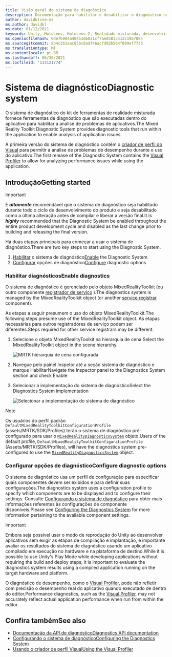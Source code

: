 ```yaml
---
title: Visão geral do sistema de diagnóstico
description: Documentação para habilitar e desabilitar o diagnóstico no MRTK
author: davidkline-ms
ms.author: davidkl
ms.date: 01/12/2021
keywords: Unity, HoloLens, HoloLens 2, Realidade misturada, desenvolvimento, MRTK,
ms.openlocfilehash: 0de7b904a48453d6021cf7aed5835412c19b7884
ms.sourcegitcommit: 8b4c2b1aac83bc8adf46acfd92b564f899ef7735
ms.translationtype: MT
ms.contentlocale: pt-BR
ms.lasthandoff: 06/30/2021
ms.locfileid: "113121774"
---
```

# <a name="diagnostic-system"></a><span data-ttu-id="e2a9f-104">Sistema de diagnóstico</span><span class="sxs-lookup"><span data-stu-id="e2a9f-104">Diagnostic system</span></span>

<span data-ttu-id="e2a9f-105">O sistema de diagnóstico do kit de ferramentas de realidade misturada fornece ferramentas de diagnóstico que são executadas dentro do aplicativo para habilitar a análise de problemas de aplicativos.</span><span class="sxs-lookup"><span data-stu-id="e2a9f-105">The Mixed Reality Toolkit Diagnostic System provides diagnostic tools that run within the application to enable analysis of application issues.</span></span>

<span data-ttu-id="e2a9f-106">A primeira versão do sistema de diagnóstico contém o [criador de perfil do Visual](using-visual-profiler.md) para permitir a análise de problemas de desempenho durante o uso do aplicativo.</span><span class="sxs-lookup"><span data-stu-id="e2a9f-106">The first release of the Diagnostic System contains the [Visual Profiler](using-visual-profiler.md) to allow for analyzing performance issues while using the application.</span></span>

## <a name="getting-started"></a><span data-ttu-id="e2a9f-107">Introdução</span><span class="sxs-lookup"><span data-stu-id="e2a9f-107">Getting started</span></span>

> [!IMPORTANT]
> <span data-ttu-id="e2a9f-108">É **_altamente_** recomendável que o sistema de diagnóstico seja habilitado durante todo o ciclo de desenvolvimento do produto e seja desabilitado como a última alteração antes de compilar e liberar a versão final.</span><span class="sxs-lookup"><span data-stu-id="e2a9f-108">It is **_highly_** recommended that the Diagnostic System be enabled throughout the entire product development cycle and disabled as the last change prior to building and releasing the final version.</span></span>

<span data-ttu-id="e2a9f-109">Há duas etapas principais para começar a usar o sistema de diagnóstico.</span><span class="sxs-lookup"><span data-stu-id="e2a9f-109">There are two key steps to start using the Diagnostic System.</span></span>

1. <span data-ttu-id="e2a9f-110">[Habilitar](#enable-diagnostics) o sistema de diagnóstico</span><span class="sxs-lookup"><span data-stu-id="e2a9f-110">[Enable](#enable-diagnostics) the Diagnostic System</span></span>
2. <span data-ttu-id="e2a9f-111">[Configurar](#configure-diagnostic-options) opções de diagnóstico</span><span class="sxs-lookup"><span data-stu-id="e2a9f-111">[Configure](#configure-diagnostic-options) diagnostic options</span></span>

### <a name="enable-diagnostics"></a><span data-ttu-id="e2a9f-112">Habilitar diagnósticos</span><span class="sxs-lookup"><span data-stu-id="e2a9f-112">Enable diagnostics</span></span>

<span data-ttu-id="e2a9f-113">O sistema de diagnóstico é gerenciado pelo objeto MixedRealityToolkit (ou outro componente [registrador de serviço](xref:Microsoft.MixedReality.Toolkit.IMixedRealityServiceRegistrar) ).</span><span class="sxs-lookup"><span data-stu-id="e2a9f-113">The diagnostics system is managed by the MixedRealityToolkit object (or another [service registrar](xref:Microsoft.MixedReality.Toolkit.IMixedRealityServiceRegistrar) component).</span></span>

<span data-ttu-id="e2a9f-114">As etapas a seguir presumem o uso do objeto MixedRealityToolkit.</span><span class="sxs-lookup"><span data-stu-id="e2a9f-114">The following steps presume use of the MixedRealityToolkit object.</span></span> <span data-ttu-id="e2a9f-115">As etapas necessárias para outros registradores de serviço podem ser diferentes.</span><span class="sxs-lookup"><span data-stu-id="e2a9f-115">Steps required for other service registrars may be different.</span></span>

1. <span data-ttu-id="e2a9f-116">Selecione o objeto MixedRealityToolkit na hierarquia de cena.</span><span class="sxs-lookup"><span data-stu-id="e2a9f-116">Select the MixedRealityToolkit object in the scene hierarchy.</span></span>

    ![MRTK hierarquia de cena configurada](../images/MRTK_ConfiguredHierarchy.png)

1. <span data-ttu-id="e2a9f-118">Navegue pelo painel Inspetor até a seção sistema de diagnóstico e marque Habilitar</span><span class="sxs-lookup"><span data-stu-id="e2a9f-118">Navigate the Inspector panel to the Diagnostics System section and check Enable</span></span>
1. <span data-ttu-id="e2a9f-119">Selecionar a implementação do sistema de diagnóstico</span><span class="sxs-lookup"><span data-stu-id="e2a9f-119">Select the Diagnostics System implementation</span></span>

    ![Selecionar a implementação do sistema de diagnóstico](../images/diagnostics/DiagnosticsSelectSystemType.png)

> [!NOTE]
> <span data-ttu-id="e2a9f-121">Os usuários do perfil padrão `DefaultMixedRealityToolkitConfigurationProfile` (assets/MRTK/SDK/Profiles) terão o sistema de diagnóstico pré-configurado para usar o [`MixedRealityDiagnosticsSystem`](xref:Microsoft.MixedReality.Toolkit.Diagnostics.MixedRealityDiagnosticsSystem) objeto.</span><span class="sxs-lookup"><span data-stu-id="e2a9f-121">Users of the default profile, `DefaultMixedRealityToolkitConfigurationProfile` (Assets/MRTK/SDK/Profiles), will have the diagnostics system pre-configured to use the [`MixedRealityDiagnosticsSystem`](xref:Microsoft.MixedReality.Toolkit.Diagnostics.MixedRealityDiagnosticsSystem) object.</span></span>

### <a name="configure-diagnostic-options"></a><span data-ttu-id="e2a9f-122">Configurar opções de diagnóstico</span><span class="sxs-lookup"><span data-stu-id="e2a9f-122">Configure diagnostic options</span></span>

<span data-ttu-id="e2a9f-123">O sistema de diagnóstico usa um perfil de configuração para especificar quais componentes devem ser exibidos e para definir suas configurações.</span><span class="sxs-lookup"><span data-stu-id="e2a9f-123">The diagnostics system uses a configuration profile to specify which components are to be displayed and to configure their settings.</span></span> <span data-ttu-id="e2a9f-124">Consulte [Configurando o sistema de diagnóstico](configuring-diagnostics.md) para obter mais informações referentes às configurações de componente disponíveis.</span><span class="sxs-lookup"><span data-stu-id="e2a9f-124">Please see [Configuring the Diagnostics System](configuring-diagnostics.md) for more information pertaining to the available component settings.</span></span>

> [!IMPORTANT]
> <span data-ttu-id="e2a9f-125">Embora seja possível usar o modo de reprodução do Unity ao desenvolver aplicativos sem exigir as etapas de compilação e implantação, é importante avaliar os resultados do sistema de diagnóstico usando um aplicativo compilado em execução no hardware e na plataforma de destino.</span><span class="sxs-lookup"><span data-stu-id="e2a9f-125">While it is possible to use Unity's Play Mode while developing applications without requiring the build and deploy steps, it is important to evaluate the diagnostics system results using a compiled application running on the target hardware and platform.</span></span>
>
> <span data-ttu-id="e2a9f-126">O diagnóstico de desempenho, como o [Visual Profiler](using-visual-profiler.md), pode não refletir com precisão o desempenho real do aplicativo quando executado de dentro do editor.</span><span class="sxs-lookup"><span data-stu-id="e2a9f-126">Performance diagnostics, such as the [Visual Profiler](using-visual-profiler.md), may not accurately reflect actual application performance when run from within the editor.</span></span>

## <a name="see-also"></a><span data-ttu-id="e2a9f-127">Confira também</span><span class="sxs-lookup"><span data-stu-id="e2a9f-127">See also</span></span>

- [<span data-ttu-id="e2a9f-128">Documentação da API de diagnóstico</span><span class="sxs-lookup"><span data-stu-id="e2a9f-128">Diagnostics API documentation</span></span>](xref:Microsoft.MixedReality.Toolkit.Diagnostics)
- [<span data-ttu-id="e2a9f-129">Configurando o sistema de diagnóstico</span><span class="sxs-lookup"><span data-stu-id="e2a9f-129">Configuring the Diagnostics System</span></span>](configuring-diagnostics.md)
- [<span data-ttu-id="e2a9f-130">Usando o criador de perfil Visual</span><span class="sxs-lookup"><span data-stu-id="e2a9f-130">Using the Visual Profiler</span></span>](using-visual-profiler.md)
